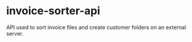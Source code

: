 # invoice-sorter-api
API used to sort invoice files and create customer folders on an external server.
